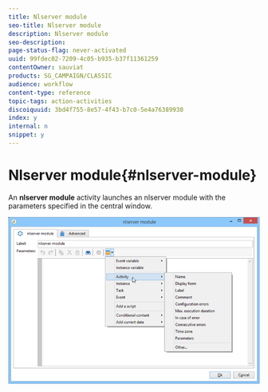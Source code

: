 ```yaml
---
title: Nlserver module
seo-title: Nlserver module
description: Nlserver module
seo-description: 
page-status-flag: never-activated
uuid: 99fdec02-7209-4c05-b935-b37f11361259
contentOwner: sauviat
products: SG_CAMPAIGN/CLASSIC
audience: workflow
content-type: reference
topic-tags: action-activities
discoiquuid: 3bd4f755-8e57-4f43-b7c0-5e4a76389930
index: y
internal: n
snippet: y
---
```


# Nlserver module{#nlserver-module}

An **nlserver module** activity launches an nlserver module with the parameters specified in the central window.

![](assets/nlserver_module_edit.png)

